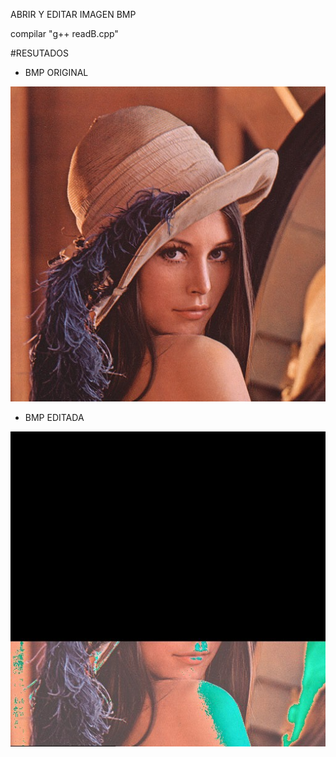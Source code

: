 ABRIR Y EDITAR IMAGEN BMP

compilar "g++ readB.cpp"

#RESUTADOS

- BMP ORIGINAL

![Screenshot \n](https://github.com/MelvinSalcedo/Topicos-Computacion-Gr-fica/blob/master/Open%20image%20BMP/Shapes_24.bmp)


- BMP EDITADA

![Screenshot](https://github.com/MelvinSalcedo/Topicos-Computacion-Gr-fica/blob/master/Open%20image%20BMP/editada.bmp)

